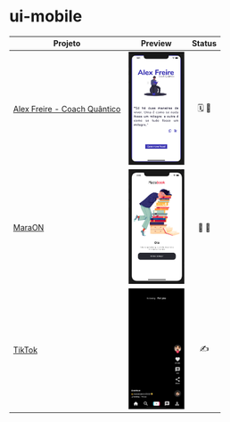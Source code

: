 # ui-mobile

| Projeto                           |                       Preview                        | Status |
| --------------------------------- | :--------------------------------------------------: | :----: |
| [ Alex Freire - Coach Quântico]() | <img src="imagens/coach-quantico.png" width="100" /> | 🗓️ 🎯  |
| [ MaraON ]()                      |   <img src="imagens/maraon-01.png" width="100" />    | 🚧 🎯  |
| [ TikTok ]()                      |  <img src="imagens/tiktok-demo.png" width="100" />   |   ✍   |
